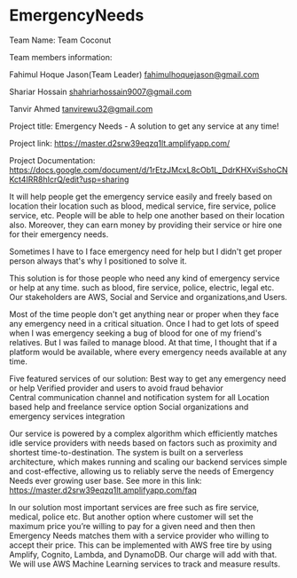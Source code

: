 # EmergencyNeeds
Team Name: Team Coconut

Team members information: 

Fahimul Hoque Jason(Team Leader)
fahimulhoquejason@gmail.com

Shariar Hossain
shahriarhossain9007@gmail.com

Tanvir Ahmed
tanvirewu32@gmail.com 

Project title: Emergency Needs - A solution to get any service at any time!

Project link:  https://master.d2srw39eqzq1lt.amplifyapp.com/

Project Documentation: https://docs.google.com/document/d/1rEtzJMcxL8cOb1L_DdrKHXviSshoCNKct4IRR8hIcrQ/edit?usp=sharing

It will help people get the emergency service easily and freely based on location their location such as blood, medical service, fire service, police service, etc. People will be able to help one another based on their location also. Moreover, they can earn money by providing their service or hire one for their emergency needs.



Sometimes I have to I face emergency need for help but I didn't get proper person always that's why I positioned to solve it.

This solution is for those people who need any kind of emergency service or help at any time. such as blood, fire service, police, electric, legal etc. Our stakeholders are AWS, Social and Service and  organizations,and Users.


Most of the time  people don't get anything near or proper when they face any emergency need in a critical situation.
Once I had to get lots of speed when I was emergency seeking a bug of blood for one of my friend's relatives. But I was failed to manage blood. At that time, I thought that if a platform would be available, where every emergency needs available at any time.



Five featured services of our solution:
Best way to get any emergency need or help
Verified provider and users to avoid fraud behavior  
Central communication channel and notification system for all
Location based help and freelance service option
Social organizations and emergency services integration

Our service is powered by a complex algorithm which efficiently matches idle service providers with needs based on factors such as proximity and shortest time-to-destination. The system is built on a serverless architecture, which makes running and scaling our backend services simple and cost-effective, allowing us to reliably serve the needs of Emergency Needs ever growing user base.
See more in this link:
https://master.d2srw39eqzq1lt.amplifyapp.com/faq


In our solution most important services are free such as fire service, medical, police etc. 
But another option where customer will set the maximum price you’re willing to pay for a given need and then then Emergency Needs matches them with a service provider who willing to accept their price. 
This can be implemented with AWS free tire by using Amplify, Cognito, Lambda, and DynamoDB.
Our charge will add with that.
We will use AWS Machine Learning  services to track and measure results.

